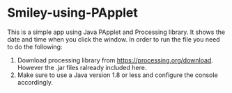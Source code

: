 # Smiley-using-PApplet

This is a simple app using Java PApplet and Processing library. It shows the date and time when you click the window.
In order to run the file you need to do the following:
  1. Download processing library from https://processing.org/download. However the .jar files ralready included here.
  2. Make sure to use a Java version 1.8 or less and configure the console accordingly.
